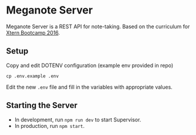 # Meganote Server

Meganote Server is a REST API for note-taking.
Based on the curriculum for [Xtern Bootcamp 2016](http://bootcamp16.getfretless.com/).

## Setup

Copy and edit DOTENV configuration (example env provided in repo)

```shell
cp .env.example .env
```

Edit the new `.env` file and fill in the variables with appropriate values.

## Starting the Server

* In development, run `npm run dev` to start Supervisor.
* In production, run `npm start`.
